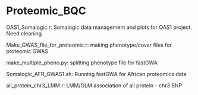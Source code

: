 # Proteomic_BQC

OAS1_Somalogic.r: Somalogic data management and plots for OAS1 project. Need cleaning

Make_GWAS_file_for_proteomic.r: making phenotype/covar files for proteomic GWAS

make_multiple_pheno.py: splitting phenotype file for fastGWA

Somalogic_AFR_GWAS1.sh: Running fastGWA for African proteomics data

all_protein_chr3_LMM.r: LMM/GLM association of all protein - chr3 SNP
